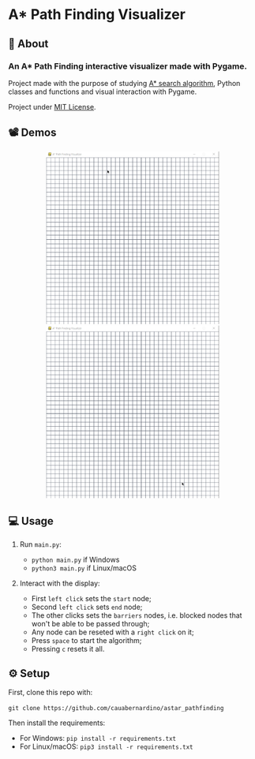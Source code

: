 # A* Path Finding Visualizer

## 📖 About 
### An A* Path Finding interactive visualizer made with Pygame.


Project made with the purpose of studying [A\* search algorithm](https://en.wikipedia.org/wiki/A*_search_algorithm), Python classes and functions and visual interaction with Pygame.


Project under [MIT License](LICENSE.txt).

## 📽️ Demos
<p align="center">
<img src="gifs/test.gif" alt="test" height=350>
<img src="gifs/test2.gif" alt="test1" height=350>
</p>

## 💻 Usage 

1. Run `main.py`:

    - `python main.py` if  Windows
    - `python3 main.py` if Linux/macOS

2. Interact with the display:
    
    - First `left click` sets the `start` node;
    - Second `left click` sets `end` node;
    - The other clicks sets the `barriers` nodes, i.e. blocked nodes that won't be able to be passed through;
    - Any node can be reseted with a `right click` on it;
    - Press `space` to start the algorithm;
    - Pressing `c` resets it all.


## ⚙️ Setup
First, clone this repo with:

`git clone https://github.com/cauabernardino/astar_pathfinding`

Then install the requirements:

- For Windows: `pip install -r requirements.txt`
- For Linux/macOS: `pip3 install -r requirements.txt`
